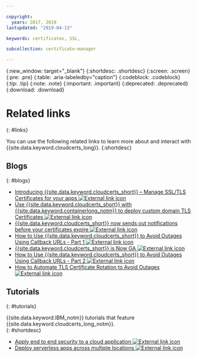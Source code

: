 ```yaml
---

copyright:
  years: 2017, 2019
lastupdated: "2019-04-13"

keywords: certificates, SSL,

subcollection: certificate-manager

---
```


{:new_window: target="_blank"}
{:shortdesc: .shortdesc}
{:screen: .screen}
{:pre: .pre}
{:table: .aria-labeledby="caption"}
{:codeblock: .codeblock}
{:tip: .tip}
{:note: .note}
{:important: .important}
{:deprecated: .deprecated}
{:download: .download}

# Related links
{: #links}

You can use the following related links to learn more about and interact with {{site.data.keyword.cloudcerts_long}}.
{:shortdesc}

## Blogs
{: #blogs}

* <a href="https://www.ibm.com/blogs/bluemix/2017/12/introducing-ibm-cloud-certificate-manager-manage-ssltls-certificates-apps/" target="_blank">Introducing {{site.data.keyword.cloudcerts_short}} – Manage SSL/TLS Certificates for your apps <img src="../../icons/launch-glyph.svg" alt="External link icon"></a>
* <a href="https://www.ibm.com/blogs/bluemix/2018/01/use-ibm-cloud-certificate-manager-ibm-cloud-container-service-deploy-custom-domain-tls-certificates/" target="_blank">Use {{site.data.keyword.cloudcerts_short}} with {{site.data.keyword.containerlong_notm}} to deploy custom domain TLS Certificates <img src="../../icons/launch-glyph.svg" alt="External link icon"></a>
* <a href="https://www.ibm.com/blogs/bluemix/2018/06/certificate-manager-now-sends-notifications-certificates-expire/" target="_blank">{{site.data.keyword.cloudcerts_short}} now sends out notifications before your certificates expire <img src="../../icons/launch-glyph.svg" alt="External link icon"></a>
* <a href="https://www.ibm.com/blogs/bluemix/2018/08/use-certificate-manager-avoid-outages-using-callback-urls/" target="_blank">How to Use {{site.data.keyword.cloudcerts_short}} to Avoid Outages Using Callback URLs - Part 1 <img src="../../icons/launch-glyph.svg" alt="External link icon"></a>
* <a href="https://www.ibm.com/blogs/bluemix/2018/09/ibm-cloud-certificate-manager-is-now-ga/" target="_blank">{{site.data.keyword.cloudcerts_short}} is Now GA <img src="../../icons/launch-glyph.svg" alt="External link icon"></a>
* <a href="https://www.ibm.com/blogs/bluemix/2018/10/how-to-use-certificate-manager-to-avoid-outages-using-callback-urls-part-2/" target="_blank">How to Use {{site.data.keyword.cloudcerts_short}} to Avoid Outages Using Callback URLs - Part 2 <img src="../../icons/launch-glyph.svg" alt="External link icon"></a>
* <a href="https://www.ibm.com/blogs/bluemix/2019/04/how-to-automate-tls-certificate-rotation-to-avoid-outages/" target="_blank">How to Automate TLS Certificate Rotation to Avoid Outages <img src="../../icons/launch-glyph.svg" alt="External link icon"></a>

## Tutorials
{: #tutorials}

{{site.data.keyword.IBM_notm}} tutorials that feature {{site.data.keyword.cloudcerts_long_notm}}.  
{: #shortdesc}

* <a href="/docs/tutorials/cloud-e2e-security.html#apply-end-to-end-security-to-a-cloud-application" target="_blank">Apply end to end security to a cloud application <img src="../../icons/launch-glyph.svg" alt="External link icon"></a>
* <a href="/docs/tutorials/multi-region-serverless.html#deploy-serverless-apps-across-multiple-locations" target="_blank">Deploy serverless apps across multiple locations <img src="../../icons/launch-glyph.svg" alt="External link icon"></a>
